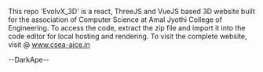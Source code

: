 This repo 'EvolvX_3D' is a react, ThreeJS and VueJS based 3D website built for the association of Computer Science at Amal Jyothi College of Engineering.
To access the code, extract the zip file and import it into the code editor for local hosting and rendering. 
To visit the complete website, visit @ www.csea-ajce.in


--DarkApe--
